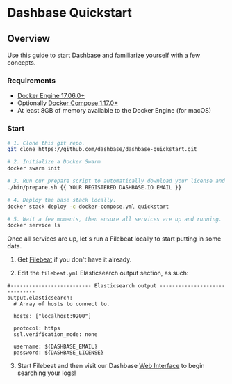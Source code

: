 # Dashbase Quickstart

## Overview
Use this guide to start Dashbase and familiarize yourself with a few concepts.

### Requirements

- [Docker Engine 17.06.0+](https://www.docker.com/community-edition#/download)
- Optionally [Docker Compose 1.17.0+](https://docs.docker.com/compose/install)
- At least 8GB of memory available to the Docker Engine (for macOS)

### Start

```bash
# 1. Clone this git repo.
git clone https://github.com/dashbase/dashbase-quickstart.git

# 2. Initialize a Docker Swarm
docker swarm init

# 3. Run our prepare script to automatically download your license and configure SSL support for Dashbase.
./bin/prepare.sh {{ YOUR REGISTERED DASHBASE.IO EMAIL }}

# 4. Deploy the base stack locally.
docker stack deploy -c docker-compose.yml quickstart

# 5. Wait a few moments, then ensure all services are up and running.
docker service ls
```

Once all services are up, let's run a Filebeat locally to start putting in some data.

1. Get [Filebeat](https://www.elastic.co/guide/en/beats/filebeat/current/filebeat-installation.html) if you don't have it already.

2. Edit the `filebeat.yml` Elasticsearch output section, as such:
```
#-------------------------- Elasticsearch output ------------------------------
output.elasticsearch:
  # Array of hosts to connect to.

  hosts: ["localhost:9200"]

  protocol: https
  ssl.verification_mode: none

  username: ${DASHBASE_EMAIL}
  password: ${DASHBASE_LICENSE}
```

3. Start Filebeat and then visit our Dashbase [Web Interface](https://localhost:8080) to begin searching your logs!



